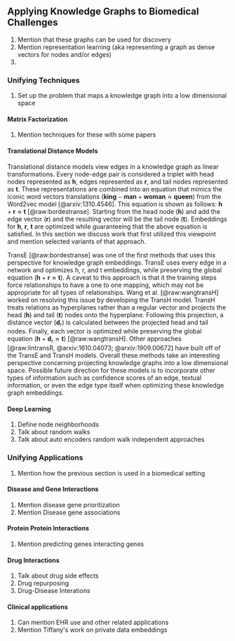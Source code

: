 ## Applying Knowledge Graphs to Biomedical Challenges

1. Mention that these graphs can be used for discovery
2. Mention representation learning (aka representing a graph as dense vectors for nodes and/or edges)
3. 

### Unifying Techniques

1. Set up the problem that maps a knowledge graph into a low dimensional space

#### Matrix Factorization

1. Mention techniques for these with some papers

#### Translational Distance Models

Translational distance models view edges in a knowledge graph as linear transformations.
Every node-edge pair is considered a triplet with head nodes represented as $\textbf{h}$, edges represented as $\textbf{r}$, and tail nodes represented as $\textbf{t}$.
These representations are combined into an equation that mimics the iconic word vectors translations ($\textbf{king} - \textbf{man} + \textbf{woman} \approx \textbf{queen}$) from the Word2vec model [@arxiv:1310.4546].
This equation is shown as follows: $\textbf{h} + \textbf{r} \approx \textbf{t}$ [@raw:bordestranse].
Starting from the head node ($\textbf{h}$) and add the edge vector ($\textbf{r}$) and the resulting vector will be the tail node ($\textbf{t}$).
Embeddings for $\textbf{h}$, $\textbf{r}$, $\textbf{t}$ are optimized while guaranteeing that the above equation is satisfied.
In this section we discuss work that first utilized this viewpoint and mention selected variants of that approach.

TransE [@raw:bordestranse] was one of the first methods that uses this perspective for knowledge graph embeddings.
TransE uses every edge in a network and optimizes h, r, and t embeddings, while preserving the global equation ($\textbf{h} + \textbf{r} \approx \textbf{t}$).
A caveat to this approach is that it the training steps force relationships to have a one to one mapping, which may not be appropriate for all types of relationships.
Wang et al. [@raw:wangtransH] worked on resolving this issue by developing the TransH model.
TransH treats relations as hyperplanes rather than a regular vector and projects the head ($\textbf{h}$) and tail ($\textbf{t}$) nodes onto the hyperplane.
Following this projection, a distance vector ($\textbf{d}_{r}$) is calculated between the projected head and tail nodes.
Finally, each vector is optimized while preserving the global equation ($\textbf{h} + \textbf{d}_{r} \approx \textbf{t}$) [@raw:wangtransH].
Other approaches [@raw:lintransR, @arxiv:1610.04073; @arxiv:1909.00672] have built off of the TransE and TransH models. 
Overall these methods take an interesting perspective concerning projecting knowledge graphs into a low dimensional space.
Possible future direction for these models is to incorporate other types of information such as confidence scores of an edge, textual information, or even the edge type itself when optimizing these knowledge graph embeddings.

#### Deep Learning

1. Define node neighborhoods
2. Talk about random walks 
3. Talk about auto encoders random walk independent approaches 

### Unifying Applications

1. Mention how the previous section is used in a biomedical setting

#### Disease and Gene Interactions

1. Mention disease gene prioritization
2. Mention Disease gene associations

#### Protein Protein Interactions

1. Mention predicting genes interacting genes

#### Drug Interactions

1. Talk about drug side effects
2. Drug repurposing
3. Drug-Disease Interations

#### Clinical applications

1. Can mention EHR use and other related applications
2. Mention Tiffany's work on private data embeddings

